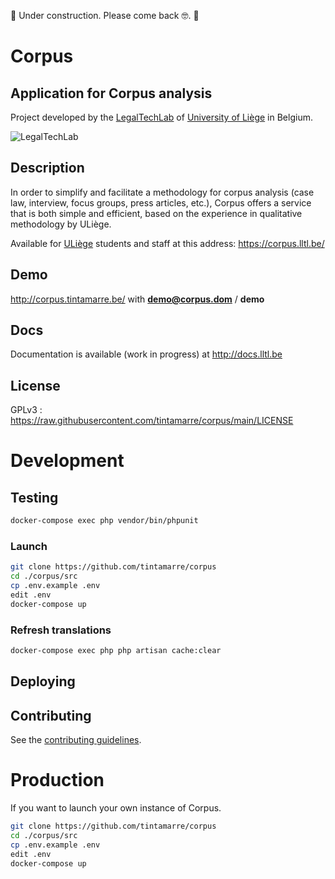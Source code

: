🚧 Under construction. Please come back 🤓. 🚧 

# Corpus
## Application for Corpus analysis

Project developed by the [LegalTechLab](https://legaltech.uliege.be/) of [University of Liège](https://uliege.be) in Belgium.

![LegalTechLab](https://corpus.lltl.be/storage/legaltech_logo.png)

## Description

In order to simplify and facilitate a methodology for corpus analysis (case law, interview, focus groups, press articles, etc.), Corpus offers a service that is both simple and efficient, based on the experience in qualitative methodology by ULiège.

Available for [ULiège](https://uliege.be) students and staff at this address: <https://corpus.lltl.be/>

## Demo
<http://corpus.tintamarre.be/> with **demo@corpus.dom** / **demo**


## Docs
Documentation is available (work in progress) at <http://docs.lltl.be>

## License
GPLv3 : <https://raw.githubusercontent.com/tintamarre/corpus/main/LICENSE>

# Development

## Testing

```bash
docker-compose exec php vendor/bin/phpunit
```

### Launch
```bash
git clone https://github.com/tintamarre/corpus
cd ./corpus/src
cp .env.example .env
edit .env
docker-compose up
```

### Refresh translations
```bash
docker-compose exec php php artisan cache:clear
```

## Deploying

## Contributing
See the [contributing guidelines](https://github.com/tintamarre/corpus/blob/main/CONTRIBUTING.md).

# Production

If you want to launch your own instance of Corpus.

```bash
git clone https://github.com/tintamarre/corpus
cd ./corpus/src
cp .env.example .env
edit .env
docker-compose up
```
